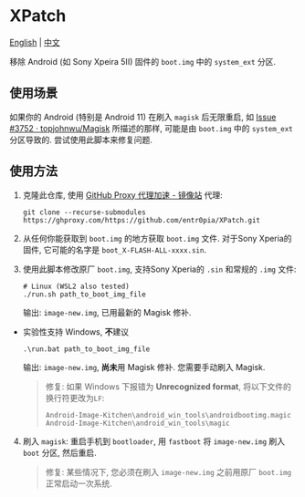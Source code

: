 # XPatch

[English](https://github.com/entr0pia/XPatch#readme) | [中文](https://github.com/entr0pia/XPatch/blob/master/readme_zh.md)

移除 Android (如 Sony Xpeira 5II) 固件的 ```boot.img``` 中的 ```system_ext``` 分区.

## 使用场景

如果你的 Android (特别是 Android 11) 在刷入 ```magisk``` 后无限重启, 如 [Issue #3752 · topjohnwu/Magisk](https://github.com/topjohnwu/Magisk/issues/3752) 所描述的那样, 可能是由 ```boot.img``` 中的 ```system_ext``` 分区导致的. 尝试使用此脚本来修复问题.

## 使用方法

1. 克隆此仓库, 使用 [GitHub Proxy 代理加速 - 镜像站](https://ghproxy.com/) 代理:
    ```shell
    git clone --recurse-submodules https://ghproxy.com/https://github.com/entr0pia/XPatch.git
    ```

2. 从任何你能获取到 ```boot.img``` 的地方获取 ```boot.img``` 文件. 对于Sony Xperia的固件, 它可能的名字是 ```boot_X-FLASH-ALL-xxxx.sin```.

3. 使用此脚本修改原厂 ```boot.img```, 支持Sony Xperia的 ```.sin``` 和常规的 ```.img``` 文件:
    ```shell
    # Linux (WSL2 also tested)
    ./run.sh path_to_boot_img_file
    ```
    输出: ```image-new.img```, 已用最新的 Magisk 修补.

- 实验性支持 Windows, **不**建议
    ```
    .\run.bat path_to_boot_img_file
    ```
    输出: ```image-new.img```, **尚未**用 Magisk 修补. 您需要手动刷入 Magisk.

    > 修复: 如果 Windows 下报错为 **Unrecognized format**, 将以下文件的换行符更改为```LF```:
    > ```
    > Android-Image-Kitchen\android_win_tools\androidbootimg.magic
    > Android-Image-Kitchen\android_win_tools\magic
    > ```

4. 刷入 ```magisk```:
    重启手机到 ```bootloader```, 用 ```fastboot``` 将 ```image-new.img``` 刷入 ```boot``` 分区, 然后重启.
    > 修复: 某些情况下, 您必须在刷入 ```image-new.img``` 之前用原厂 ```boot.img``` 正常启动一次系统.

